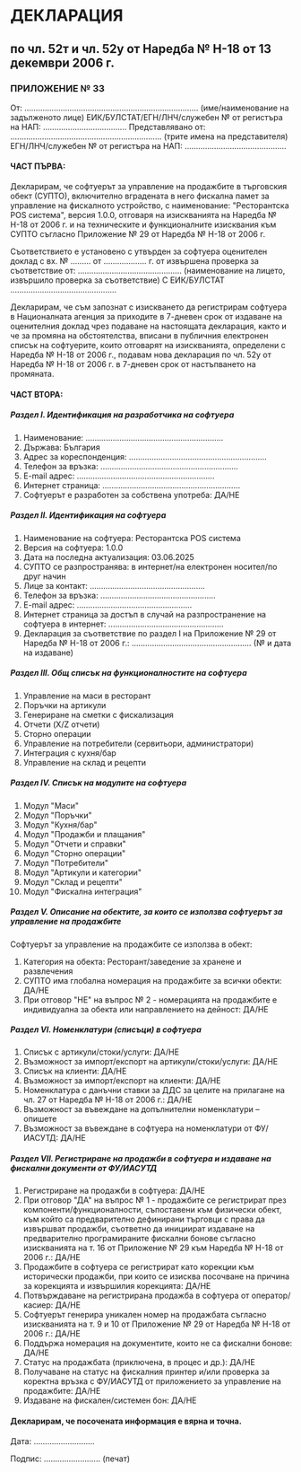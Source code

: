 # ДЕКЛАРАЦИЯ

## по чл. 52т и чл. 52у от Наредба № Н-18 от 13 декември 2006 г.

### ПРИЛОЖЕНИЕ № 33

От: .............................................................................
(име/наименование на задълженото лице)
ЕИК/БУЛСТАТ/ЕГН/ЛНЧ/служебен № от регистъра на НАП: .....................................
Представлявано от: ...................................................................
(трите имена на представителя)
ЕГН/ЛНЧ/служебен № от регистъра на НАП: .............................................

#### ЧАСТ ПЪРВА:

Декларирам, че софтуерът за управление на продажбите в търговския обект (СУПТО), включително вградената в него фискална памет за управление на фискалното устройство, с наименование: "Ресторантска POS система", версия 1.0.0, отговаря на изискванията на Наредба № Н-18 от 2006 г. и на техническите и функционалните изисквания към СУПТО съгласно Приложение № 29 от Наредба № Н-18 от 2006 г.

Съответствието е установено с утвърден за софтуера оценителен доклад с вх. № ......... от ................... г. от извършена проверка за съответствие от: ..............................................
(наименование на лицето, извършило проверка за съответствие)
С ЕИК/БУЛСТАТ ...............................................

Декларирам, че съм запознат с изискването да регистрирам софтуера в Националната агенция за приходите в 7-дневен срок от издаване на оценителния доклад чрез подаване на настоящата декларация, както и че за промяна на обстоятелства, вписани в публичния електронен списък на софтуерите, които отговарят на изискванията, определени с Наредба № Н-18 от 2006 г., подавам нова декларация по чл. 52у от Наредба № Н-18 от 2006 г. в 7-дневен срок от настъпването на промяната.

#### ЧАСТ ВТОРА:

##### Раздел I. Идентификация на разработчика на софтуера

1. Наименование: .............................................................
2. Държава: България
3. Адрес за кореспонденция: .............................................................
4. Телефон за връзка: .............................................................
5. E-mail адрес: .............................................................
6. Интернет страница: .............................................................
7. Софтуерът е разработен за собствена употреба: ДА/НЕ

##### Раздел II. Идентификация на софтуера

1. Наименование на софтуера: Ресторантска POS система
2. Версия на софтуера: 1.0.0
3. Дата на последна актуализация: 03.06.2025
4. СУПТО се разпространява: в интернет/на електронен носител/по друг начин
5. Лице за контакт: ...................................................
6. Телефон за връзка: ...................................................
7. E-mail адрес: ...................................................
8. Интернет страница за достъп в случай на разпространение на софтуера в интернет: ...................................................
9. Декларация за съответствие по раздел I на Приложение № 29 от Наредба № Н-18 от 2006 г.: .....................................................
   (№ и дата на издаване)

##### Раздел III. Общ списък на функционалностите на софтуера

1. Управление на маси в ресторант
2. Поръчки на артикули
3. Генериране на сметки с фискализация
4. Отчети (X/Z отчети)
5. Сторно операции
6. Управление на потребители (сервитьори, администратори)
7. Интеграция с кухня/бар
8. Управление на склад и рецепти

##### Раздел IV. Списък на модулите на софтуера

1. Модул "Маси"
2. Модул "Поръчки"
3. Модул "Кухня/бар"
4. Модул "Продажби и плащания"
5. Модул "Отчети и справки"
6. Модул "Сторно операции"
7. Модул "Потребители"
8. Модул "Артикули и категории"
9. Модул "Склад и рецепти"
10. Модул "Фискална интеграция"

##### Раздел V. Описание на обектите, за които се използва софтуерът за управление на продажбите

Софтуерът за управление на продажбите се използва в обект:

1. Категория на обекта: Ресторант/заведение за хранене и развлечения
2. СУПТО има глобална номерация на продажбите за всички обекти: ДА/НЕ
3. При отговор "НЕ" на въпрос № 2 - номерацията на продажбите е индивидуална за обекта или направлението на дейност: ДА/НЕ

##### Раздел VI. Номенклатури (списъци) в софтуера

1. Списък с артикули/стоки/услуги: ДА/НЕ
2. Възможност за импорт/експорт на артикули/стоки/услуги: ДА/НЕ
3. Списък на клиенти: ДА/НЕ
4. Възможност за импорт/експорт на клиенти: ДА/НЕ
5. Номенклатура с данъчни ставки за ДДС за целите на прилагане на чл. 27 от Наредба № Н-18 от 2006 г.: ДА/НЕ
6. Възможност за въвеждане на допълнителни номенклатури – опишете
7. Възможност за въвеждане в софтуера на номенклатури от ФУ/ИАСУТД: ДА/НЕ

##### Раздел VII. Регистриране на продажби в софтуера и издаване на фискални документи от ФУ/ИАСУТД

1. Регистриране на продажби в софтуера: ДА/НЕ
2. При отговор "ДА" на въпрос № 1 - продажбите се регистрират през компоненти/функционалности, съпоставени към физически обект, към който са предварително дефинирани търговци с права да извършват продажби, съответно да инициират издаване на предварително програмираните фискални бонове съгласно изискванията на т. 16 от Приложение № 29 към Наредба № Н-18 от 2006 г.: ДА/НЕ
3. Продажбите в софтуера се регистрират като корекции към исторически продажби, при които се изисква посочване на причина за корекцията и извършилия корекцията: ДА/НЕ
4. Потвърждаване на регистрирана продажба в софтуера от оператор/касиер: ДА/НЕ
5. Софтуерът генерира уникален номер на продажбата съгласно изискванията на т. 9 и 10 от Приложение № 29 от Наредба № Н-18 от 2006 г.: ДА/НЕ
6. Поддържа номерация на документите, които не са фискални бонове: ДА/НЕ
7. Статус на продажбата (приключена, в процес и др.): ДА/НЕ
8. Получаване на статус на фискалния принтер и/или проверка за коректна връзка с ФУ/ИАСУТД от приложението за управление на продажбите: ДА/НЕ
9. Издаване на фискален/системен бон: ДА/НЕ

#### Декларирам, че посочената информация е вярна и точна.

Дата: ...........................

Подпис: .........................
(печат)
